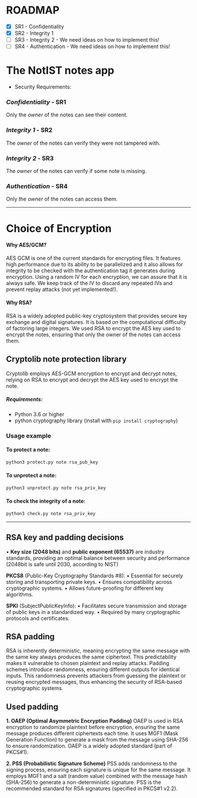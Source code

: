 # **ROADMAP** 
- [x] SR1 - Confidentiality
- [x] SR2 - Integrity 1
- [ ] SR3 - Integrity 2 - We need ideas on how to implement this!
- [ ] SR4 - Authentication - We need ideas on how to implement this!

# The NotIST notes app
* Security Requirements:
### *Confidentiality* - SR1
Only the *owner* of the notes can see their content. 
### *Integrity 1* - SR2
The *owner* of the notes can verify they were not tampered with.
### *Integrity 2* - SR3
The *owner* of the notes can verify if some note is missing.
### *Authentication* - SR4
Only the *owner* of the notes can access them.

***
# **Choice of Encryption**
#### Why AES/GCM?
AES GCM is one of the current standards for encrypting files. It features high performance due to its ability to be parallelized and it also allows for integrity to be checked with the authentication tag it generates during encryption. Using a random IV for each encryption, we can assure that it is always safe. We keep track of the IV to discard any repeated IVs and prevent replay attacks (not yet implemented!).
#### Why RSA?
RSA is a widely adopted public-key cryptosystem that provides secure key exchange and digital signatures. It is based on the computational difficulty of factoring large integers. We used RSA to encrypt the AES key used to encrypt the notes, ensuring that only the owner of the notes can access them. 

## **Cryptolib note protection library**
Cryptolib employs AES-GCM encryption to encrypt and decrypt notes, relying on RSA to encrypt and decrypt the AES key used to encrypt the note.  

##### Requirements:
- Python 3.6 or higher
- python cryptography library (install with `pip install cryptography`)

### **Usage example**
#### To protect a note:
```bash
python3 protect.py note rsa_pub_key
```

#### To unprotect a note:
```bash
python3 unprotect.py note rsa_priv_key
```

#### To check the integrity of a note:
```bash
python3 check.py note rsa_priv_key
```

***
## RSA key and padding decisions
• **Key size (2048 bits)** and **public exponent (65537)** are industry standards, providing an optimal balance between security and performance (2048bit is safe until 2030, according to NIST)

**PKCS8** (Public-Key Cryptography Standards #8):
• Essential for securely storing and transporting private keys.
• Ensures compatibility across cryptographic systems.
• Allows future-proofing for different key algorithms.

**SPKI** (SubjectPublicKeyInfo):
• Facilitates secure transmission and storage of public keys in a standardized way.
• Required by many cryptographic protocols and certificates.

## RSA padding
RSA is inherently deterministic, meaning encrypting the same message with the same key always produces the same ciphertext. 
This predictability makes it vulnerable to chosen plaintext and replay attacks. 
Padding schemes introduce randomness, ensuring different outputs for identical inputs. This randomness prevents attackers from guessing the plaintext or reusing encrypted messages, thus enhancing the security of RSA-based cryptographic systems.

## Used padding
**1. OAEP (Optimal Asymmetric Encryption Padding)**
OAEP is used in RSA encryption to randomize plaintext before encryption, ensuring the same message produces different ciphertexts each time. It uses MGF1 (Mask Generation Function) to generate a mask from the message using SHA-256 to ensure randomization.
OAEP is a widely adopted standard (part of PKCS#1).

**2. PSS (Probabilistic Signature Scheme)**
PSS adds randomness to the signing process, ensuring each signature is unique for the same message. It employs MGF1 and a salt (random value) combined with the message hash (SHA-256) to generate a non-deterministic signature.
PSS is the recommended standard for RSA signatures (specified in PKCS#1 v2.2).